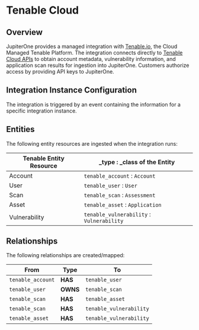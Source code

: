 # Tenable Cloud

## Overview

JupiterOne provides a managed integration with [Tenable.io][1], the Cloud
Managed Tenable Platform. The integration connects directly to [Tenable Cloud
APIs][2] to obtain account metadata, vulnerability information, and application
scan results for ingestion into JupiterOne. Customers authorize access by
providing API keys to JupiterOne.

## Integration Instance Configuration

The integration is triggered by an event containing the information for a
specific integration instance.

## Entities

The following entity resources are ingested when the integration runs:

| Tenable Entity Resource | \_type : \_class of the Entity            |
| ----------------------- | ----------------------------------------- |
| Account                 | `tenable_account` : `Account`             |
| User                    | `tenable_user` : `User`                   |
| Scan                    | `tenable_scan` : `Assessment`             |
| Asset                   | `tenable_asset` : `Application`           |
| Vulnerability           | `tenable_vulnerability` : `Vulnerability` |

## Relationships

The following relationships are created/mapped:

| From              | Type     | To                      |
| ----------------- | -------- | ----------------------- |
| `tenable_account` | **HAS**  | `tenable_user`          |
| `tenable_user`    | **OWNS** | `tenable_scan`          |
| `tenable_scan`    | **HAS**  | `tenable_asset`         |
| `tenable_scan`    | **HAS**  | `tenable_vulnerability` |
| `tenable_asset`   | **HAS**  | `tenable_vulnerability` |

[1]: https://www.tenable.com/products/tenable-io
[2]: https://cloud.tenable.com/api#/overview
